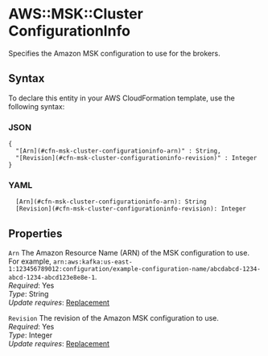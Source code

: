 # AWS::MSK::Cluster ConfigurationInfo<a name="aws-properties-msk-cluster-configurationinfo"></a>

Specifies the Amazon MSK configuration to use for the brokers\.

## Syntax<a name="aws-properties-msk-cluster-configurationinfo-syntax"></a>

To declare this entity in your AWS CloudFormation template, use the following syntax:

### JSON<a name="aws-properties-msk-cluster-configurationinfo-syntax.json"></a>

```
{
  "[Arn](#cfn-msk-cluster-configurationinfo-arn)" : String,
  "[Revision](#cfn-msk-cluster-configurationinfo-revision)" : Integer
}
```

### YAML<a name="aws-properties-msk-cluster-configurationinfo-syntax.yaml"></a>

```
  [Arn](#cfn-msk-cluster-configurationinfo-arn): String
  [Revision](#cfn-msk-cluster-configurationinfo-revision): Integer
```

## Properties<a name="aws-properties-msk-cluster-configurationinfo-properties"></a>

`Arn`  <a name="cfn-msk-cluster-configurationinfo-arn"></a>
The Amazon Resource Name \(ARN\) of the MSK configuration to use\. For example, `arn:aws:kafka:us-east-1:123456789012:configuration/example-configuration-name/abcdabcd-1234-abcd-1234-abcd123e8e8e-1`\.  
*Required*: Yes  
*Type*: String  
*Update requires*: [Replacement](https://docs.aws.amazon.com/AWSCloudFormation/latest/UserGuide/using-cfn-updating-stacks-update-behaviors.html#update-replacement)

`Revision`  <a name="cfn-msk-cluster-configurationinfo-revision"></a>
The revision of the Amazon MSK configuration to use\.  
*Required*: Yes  
*Type*: Integer  
*Update requires*: [Replacement](https://docs.aws.amazon.com/AWSCloudFormation/latest/UserGuide/using-cfn-updating-stacks-update-behaviors.html#update-replacement)